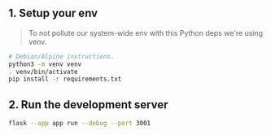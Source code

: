 ## 1. Setup your env
> To not pollute our system-wide env with this Python deps we're using venv.

```bash
# Debian/Alpine instructions.
python3 -m venv venv
. venv/bin/activate
pip install -r requirements.txt
```

## 2. Run the development server
```bash
flask --app app run --debug --port 3001
```
